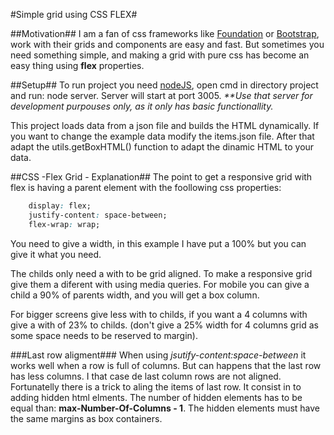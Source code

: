 #Simple grid using CSS FLEX#


##Motivation##
I am a fan of css frameworks like [Foundation](https://foundation.zurb.com/) or [Bootstrap](https://getbootstrap.com/), work with their grids and components are easy and 
fast. But sometimes you need something simple, and making a grid with pure css has become an easy thing using
**flex** properties. 

##Setup##
To run project you need [nodeJS](https://nodejs.org), open cmd in directory project and run: node server. 
Server will start at port 3005.
_**Use that server for development purpouses only, as it only has basic functionallity._

This project loads data from a json file and builds the HTML dynamically. If you want to change the example 
data modify the items.json file. After that adapt the utils.getBoxHTML() function to adapt the dinamic HTML to
your data.

##CSS -Flex Grid - Explanation##
The point to get a responsive grid with flex is having a parent element with the foollowing css properties:

```css
    display: flex;
    justify-content: space-between;
    flex-wrap: wrap;   
```

You need to give a width, in this example I have put a 100% but you can give it what you need.


The childs only need a with to be grid aligned. To make a responsive grid give them a diferent with using media queries. For mobile you can give a child a 90% of parents width, and you will get a box column.

For bigger screens give less with to childs, if you want a 4 columns with give a with of 23% to childs. (don't give a 25% width for 4 columns grid as some space needs to be reserved to margin).

###Last row aligment###
When using  *jsutify-content:space-between* it works well when a row is full of columns. But can happens
that the last row has less columns. I that case de last column rows are not aligned. Fortunatelly there is a trick
to aling the items of last row. It consist in to adding hidden html elments. The number of hidden elements has
to be equal than: **max-Number-Of-Columns - 1**.  The hidden elements must have the same margins as box containers.
